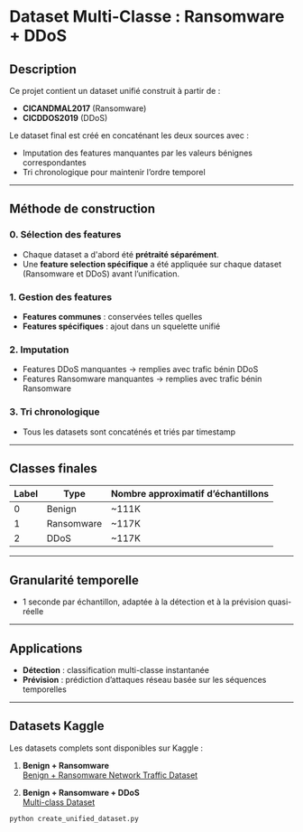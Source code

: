  # Dataset Multi-Classe : Ransomware + DDoS

## Description
Ce projet contient un dataset unifié construit à partir de :

- **CICANDMAL2017** (Ransomware)  
- **CICDDOS2019** (DDoS)

Le dataset final est créé en concaténant les deux sources avec :

- Imputation des features manquantes par les valeurs bénignes correspondantes  
- Tri chronologique pour maintenir l’ordre temporel  

---

## Méthode de construction

### 0. Sélection des features
- Chaque dataset a d'abord été **prétraité séparément**.  
- Une **feature selection spécifique** a été appliquée sur chaque dataset (Ransomware et DDoS) avant l’unification.  

### 1. Gestion des features
- **Features communes** : conservées telles quelles  
- **Features spécifiques** : ajout dans un squelette unifié  

### 2. Imputation
- Features DDoS manquantes → remplies avec trafic bénin DDoS  
- Features Ransomware manquantes → remplies avec trafic bénin Ransomware  

### 3. Tri chronologique
- Tous les datasets sont concaténés et triés par timestamp


---

## Classes finales

| Label | Type       | Nombre approximatif d’échantillons |
|-------|------------|----------------------------------|
| 0     | Benign     | ~111K                            |
| 1     | Ransomware | ~117K                            |
| 2     | DDoS       | ~117K                            |

---

## Granularité temporelle
- 1 seconde par échantillon, adaptée à la détection et à la prévision quasi-réelle

---

## Applications
- **Détection** : classification multi-classe instantanée  
- **Prévision** : prédiction d’attaques réseau basée sur les séquences temporelles  

---

## Datasets Kaggle

Les datasets complets sont disponibles sur Kaggle :

1. **Benign + Ransomware**  
[Benign + Ransomware Network Traffic Dataset](https://www.kaggle.com/datasets/tilleliider/benign-ransomware-network-traffic-dataset)

2. **Benign + Ransomware + DDoS**  
[Multi-class Dataset](https://www.kaggle.com/datasets/tilleliider/multiclass-dataset)

 

 
```bash
python create_unified_dataset.py

